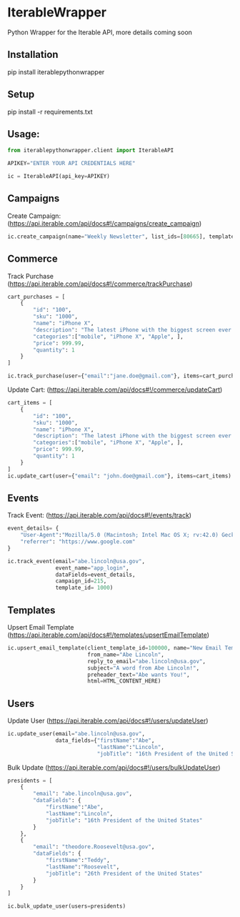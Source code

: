 # IterableWrapper
Python Wrapper for the Iterable API, more details coming soon

## Installation

pip install iterablepythonwrapper

## Setup

pip install -r requirements.txt

## Usage:

```python
from iterablepythonwrapper.client import IterableAPI

APIKEY="ENTER YOUR API CREDENTIALS HERE"

ic = IterableAPI(api_key=APIKEY)
```

## Campaigns

Create Campaign: (https://api.iterable.com/api/docs#!/campaigns/create_campaign)

```python
ic.create_campaign(name="Weekly Newsletter", list_ids=[80665], template_id=300987)
```

## Commerce

Track Purchase (https://api.iterable.com/api/docs#!/commerce/trackPurchase)

```python
cart_purchases = [
	{
		"id": "100",
		"sku": "1000",
		"name": "iPhone X",
		"description": "The latest iPhone with the biggest screen ever!",
		"categories":["mobile", "iPhone X", "Apple", ],
		"price": 999.99,
		"quantity": 1
	}
]

ic.track_purchase(user={"email":"jane.doe@gmail.com"}, items=cart_purchases, total=999.99)
```

Update Cart: (https://api.iterable.com/api/docs#!/commerce/updateCart)

```python
cart_items = [
	{
		"id": "100",
		"sku": "1000",
		"name": "iPhone X",
		"description": "The latest iPhone with the biggest screen ever!",
		"categories":["mobile", "iPhone X", "Apple", ],
		"price": 999.99,
		"quantity": 1
	}
]
ic.update_cart(user={"email": "john.doe@gmail.com"}, items=cart_items)
```

## Events

Track Event: (https://api.iterable.com/api/docs#!/events/track)
```python
event_details= {
	"User-Agent":"Mozilla/5.0 (Macintosh; Intel Mac OS X; rv:42.0) Gecko/20100101 Firefox/42.0",
	"referrer": "https://www.google.com"
}

ic.track_event(email="abe.lincoln@usa.gov",
			   event_name="app_login",
			   dataFields=event_details,
			   campaign_id=215,
			   template_id= 1000)
```

## Templates

Upsert Email Template (https://api.iterable.com/api/docs#!/templates/upsertEmailTemplate)

```python
ic.upsert_email_template(client_template_id=100000, name="New Email Template",
						 from_name="Abe Lincoln",
						 reply_to_email="abe.lincoln@usa.gov",
					     subject="A word from Abe Lincoln!", 
						 preheader_text="Abe wants You!",
					     html=HTML_CONTENT_HERE)
```

## Users

Update User (https://api.iterable.com/api/docs#!/users/updateUser)

```python
ic.update_user(email="abe.lincoln@usa.gov",
			   data_fields={"firstName":"Abe",
			   				"lastName":"Lincoln",
			   				"jobTitle": "16th President of the United States"})

```

Bulk Update (https://api.iterable.com/api/docs#!/users/bulkUpdateUser)

```python
presidents = [
	{
		"email": "abe.lincoln@usa.gov",
		"dataFields": {
			"firstName":"Abe",
			"lastName":"Lincoln",
			"jobTitle": "16th President of the United States"
		}
	},
	{
		"email": "theodore.Roosevelt@usa.gov",
		"dataFields": {
			"firstName":"Teddy",
			"lastName":"Roosevelt",
			"jobTitle": "26th President of the United States"
		}
	}
]

ic.bulk_update_user(users=presidents)
```

